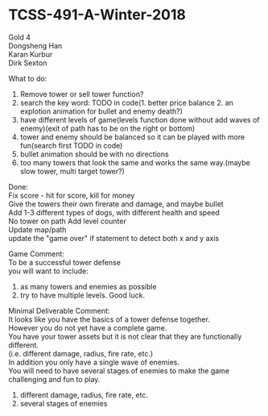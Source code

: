 # TCSS-491-A-Winter-2018  
Gold 4  
Dongsheng Han  
Karan Kurbur  
Dirk Sexton  

What to do:  
1. Remove tower or sell tower function?  
3. search the key word: TODO in code(1. better price balance 2. an explotion animation for bullet and enemy death?)  
4. have different levels of game(levels function done without add waves of enemy)(exit of path has to be on the right or bottom)  
6. tower and enemy should be balanced so it can be played with more fun(search first TODO in code)  
7. bullet animation should be with no directions  
8. too many towers that look the same and works the same way.(maybe slow tower, multi target tower?)  
  
Done:  
Fix score - hit for score, kill for money  
Give the towers their own firerate and damage, and maybe bullet  
Add 1-3 different types of dogs, with different health and speed  
No tower on path 
Add level counter   
Update map/path  
update the "game over" if statement to detect both x and y axis  
  
  
Game Comment:  
To be a successful tower defense  
you will want to include:  
1. as many towers and enemies as possible  
2. try to have multiple levels. Good luck.  
  
  
Minimal Deliverable Comment:  
It looks like you have the basics of a tower defense together.  
However you do not yet have a complete game.  
You have your tower assets but it is not clear that they are functionally different.  
(i.e. different damage, radius, fire rate, etc.)  
In addition you only have a single wave of enemies.  
You will need to have several stages of enemies to make the game challenging and fun to play.  
1. different damage, radius, fire rate, etc.  
2. several stages of enemies  

